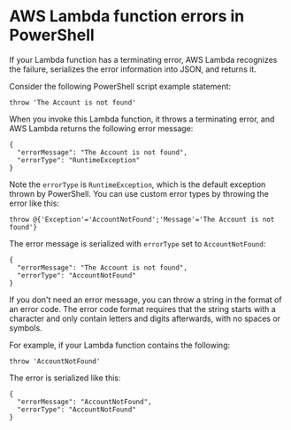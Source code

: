 # AWS Lambda function errors in PowerShell<a name="powershell-exceptions"></a>

If your Lambda function has a terminating error, AWS Lambda recognizes the failure, serializes the error information into JSON, and returns it\.

Consider the following PowerShell script example statement:

```
throw 'The Account is not found'
```

When you invoke this Lambda function, it throws a terminating error, and AWS Lambda returns the following error message:

```
{
  "errorMessage": "The Account is not found",
  "errorType": "RuntimeException"
}
```

Note the `errorType` is `RuntimeException`, which is the default exception thrown by PowerShell\. You can use custom error types by throwing the error like this:

```
throw @{'Exception'='AccountNotFound';'Message'='The Account is not found'}
```

The error message is serialized with `errorType` set to `AccountNotFound`:

```
{
  "errorMessage": "The Account is not found",
  "errorType": "AccountNotFound"
}
```

If you don't need an error message, you can throw a string in the format of an error code\. The error code format requires that the string starts with a character and only contain letters and digits afterwards, with no spaces or symbols\.

For example, if your Lambda function contains the following:

```
throw 'AccountNotFound'
```

The error is serialized like this:

```
{
  "errorMessage": "AccountNotFound",
  "errorType": "AccountNotFound"
}
```